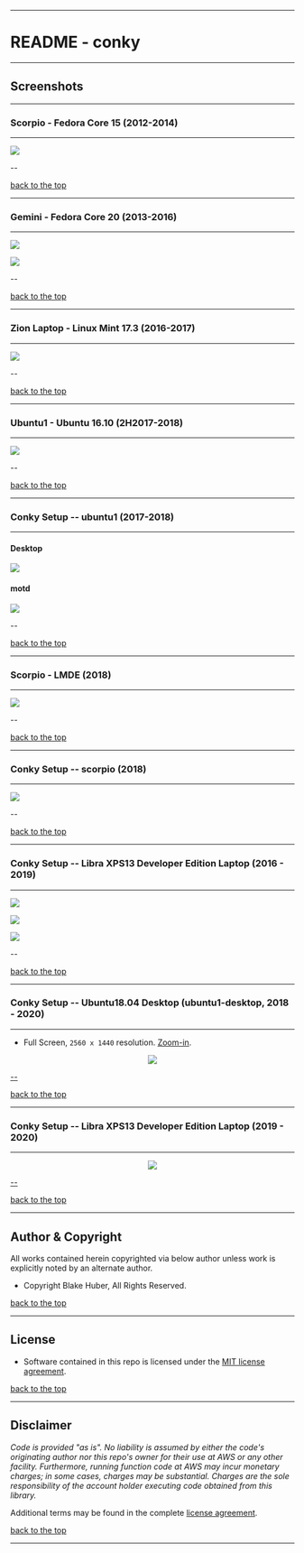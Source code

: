 <a name="top"></a>
* * *
# README - conky
* * *

## Screenshots

* * *
### Scorpio - Fedora Core 15 (2012-2014)
* * *

![](./assets/scorpio_FC15_2012-2014.jpg)

--

[back to the top](#top)

* * *
### Gemini - Fedora Core 20 (2013-2016)
* * *

![](./assets/gemini1_FC20_2013-2016.png)


![](./assets/gemini2_FC20_2013-2016.png)


--

[back to the top](#top)

* * *
### Zion Laptop - Linux Mint 17.3 (2016-2017)
* * *

![](./assets/conky_1920x1080_screenshot.png)


--

[back to the top](#top)

* * *
### Ubuntu1 - Ubuntu 16.10 (2H2017-2018)
* * *

![](./assets/ubuntu1_2H2017.png)


--

[back to the top](#top)

* * *
### Conky Setup -- ubuntu1 (2017-2018)
* * *

#### Desktop

[![](./assets/ubuntu1.png)](https://bitbucket.org/blakeca00/library-utilities/src/master/conky/assets/ubuntu1.png)

#### motd

[![](./assets/motd-ubuntu1.png)](https://bitbucket.org/blakeca00/library-utilities/src/master/conky/assets/motd-ubuntu1.png)


--

[back to the top](#top)

* * *
### Scorpio - LMDE (2018)
* * *

[![](./assets/scorpio-desktop-2018.png)](https://bitbucket.org/blakeca00/library-utilities/src/master/conky/assets/scorpio-desktop-2018.png)


--

[back to the top](#top)

* * *
### Conky Setup -- scorpio (2018)
* * *

[![](./assets/scorpio-detail.png)](https://bitbucket.org/blakeca00/library-utilities/src/master/conky/assets/scorpio-detail.png)


--

[back to the top](#top)

* * *
### Conky Setup -- Libra XPS13 Developer Edition Laptop (2016 - 2019)
* * *

[![](./assets/libra1.png)](https://bitbucket.org/blakeca00/library-utilities/src/master/conky/assets/libra1.png)

[![](./assets/libra2.png)](https://bitbucket.org/blakeca00/library-utilities/src/master/conky/assets/libra2.png)

[![](./assets/libra3.png)](https://bitbucket.org/blakeca00/library-utilities/src/master/conky/assets/libra3.png)


--

[back to the top](#top)

* * *
### Conky Setup -- Ubuntu18.04 Desktop (ubuntu1-desktop, 2018 - 2020)
* * *

* Full Screen, `2560 x 1440` resolution.  [Zoom-in](http://images.awspros.world/conky-configurations/ubuntu1-desktop2.png).

<p align="center">
    <a href="http://images.awspros.world/conky-configurations/ubuntu1-desktop1.png" target="_blank"><img src="./assets/ubuntu1-desktop1_sm.png">
</p>


--

[back to the top](#top)

* * *
### Conky Setup -- Libra XPS13 Developer Edition Laptop (2019 - 2020)
* * *

<p align="center">
    <a href="http://images.awspros.world/conky-configurations/2019-10_libra_conky.png" target="_blank"><img src="./assets/2019-10_libra_conky_small.png">
</p>


--

[back to the top](#top)

* * *

## Author & Copyright

All works contained herein copyrighted via below author unless work is explicitly noted by an alternate author.

* Copyright Blake Huber, All Rights Reserved.

[back to the top](#top)

* * *

## License

* Software contained in this repo is licensed under the [MIT license agreement](./LICENSE).

[back to the top](#top)

* * *

## Disclaimer

*Code is provided "as is". No liability is assumed by either the code's originating author nor this repo's owner for their use at AWS or any other facility. Furthermore, running function code at AWS may incur monetary charges; in some cases, charges may be substantial. Charges are the sole responsibility of the account holder executing code obtained from this library.*

Additional terms may be found in the complete [license agreement](./LICENSE).

[back to the top](#top)

* * *
